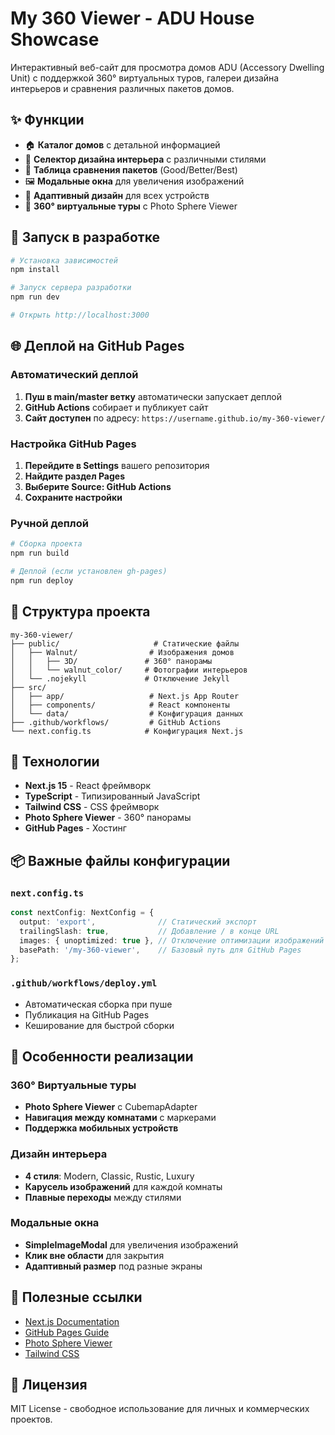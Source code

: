 # My 360 Viewer - ADU House Showcase

Интерактивный веб-сайт для просмотра домов ADU (Accessory Dwelling Unit) с поддержкой 360° виртуальных туров, галереи дизайна интерьеров и сравнения различных пакетов домов.

## ✨ Функции

- 🏠 **Каталог домов** с детальной информацией
- 🎨 **Селектор дизайна интерьера** с различными стилями
- 📐 **Таблица сравнения пакетов** (Good/Better/Best)
- 🖼️ **Модальные окна** для увеличения изображений
- 📱 **Адаптивный дизайн** для всех устройств
- 🔄 **360° виртуальные туры** с Photo Sphere Viewer

## 🚀 Запуск в разработке

```bash
# Установка зависимостей
npm install

# Запуск сервера разработки
npm run dev

# Открыть http://localhost:3000
```

## 🌐 Деплой на GitHub Pages

### Автоматический деплой

1. **Пуш в main/master ветку** автоматически запускает деплой
2. **GitHub Actions** собирает и публикует сайт
3. **Сайт доступен** по адресу: `https://username.github.io/my-360-viewer/`

### Настройка GitHub Pages

1. **Перейдите в Settings** вашего репозитория
2. **Найдите раздел Pages**
3. **Выберите Source: GitHub Actions**
4. **Сохраните настройки**

### Ручной деплой

```bash
# Сборка проекта
npm run build

# Деплой (если установлен gh-pages)
npm run deploy
```

## 📁 Структура проекта

```
my-360-viewer/
├── public/                     # Статические файлы
│   ├── Walnut/                # Изображения домов
│   │   ├── 3D/               # 360° панорамы
│   │   └── walnut_color/     # Фотографии интерьеров
│   └── .nojekyll             # Отключение Jekyll
├── src/
│   ├── app/                   # Next.js App Router
│   ├── components/            # React компоненты
│   └── data/                  # Конфигурация данных
├── .github/workflows/         # GitHub Actions
└── next.config.ts            # Конфигурация Next.js
```

## 🔧 Технологии

- **Next.js 15** - React фреймворк
- **TypeScript** - Типизированный JavaScript  
- **Tailwind CSS** - CSS фреймворк
- **Photo Sphere Viewer** - 360° панорамы
- **GitHub Pages** - Хостинг

## 📦 Важные файлы конфигурации

### `next.config.ts`
```typescript
const nextConfig: NextConfig = {
  output: 'export',              // Статический экспорт
  trailingSlash: true,           // Добавление / в конце URL
  images: { unoptimized: true }, // Отключение оптимизации изображений
  basePath: '/my-360-viewer',    // Базовый путь для GitHub Pages
};
```

### `.github/workflows/deploy.yml`
- Автоматическая сборка при пуше
- Публикация на GitHub Pages
- Кеширование для быстрой сборки

## 🎯 Особенности реализации

### 360° Виртуальные туры
- **Photo Sphere Viewer** с CubemapAdapter
- **Навигация между комнатами** с маркерами
- **Поддержка мобильных устройств**

### Дизайн интерьера
- **4 стиля**: Modern, Classic, Rustic, Luxury
- **Карусель изображений** для каждой комнаты
- **Плавные переходы** между стилями

### Модальные окна
- **SimpleImageModal** для увеличения изображений
- **Клик вне области** для закрытия
- **Адаптивный размер** под разные экраны

## 🔗 Полезные ссылки

- [Next.js Documentation](https://nextjs.org/docs)
- [GitHub Pages Guide](https://docs.github.com/pages)
- [Photo Sphere Viewer](https://photo-sphere-viewer.js.org/)
- [Tailwind CSS](https://tailwindcss.com/)

## 📄 Лицензия

MIT License - свободное использование для личных и коммерческих проектов.